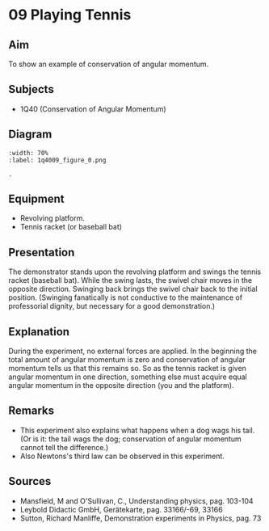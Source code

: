 # 09 Playing Tennis 
    
  
## Aim   
 To show an example of conservation of angular momentum.    
  
## Subjects   
* 1Q40 (Conservation of Angular Momentum)   

## Diagram
   
```{figure} figures/figure_0.png  
:width: 70%  
:label: 1q4009_figure_0.png  

. 
```

## Equipment
 *  Revolving platform. 
 *  Tennis racket (or baseball bat)
    
  
## Presentation   
The demonstrator stands upon the revolving platform and swings the tennis racket (baseball bat). While the swing lasts, the swivel chair moves in the opposite direction. Swinging back brings the swivel chair back to the initial position. (Swinging fanatically is not conductive to the maintenance of professorial dignity, but necessary for a good demonstration.)    
  
## Explanation   
During the experiment, no external forces are applied. In the beginning the total amount of angular momentum is zero and conservation of angular momentum tells us that this remains so. So as the tennis racket is given angular momentum in one direction, something else must acquire equal angular momentum in the opposite direction (you and the platform). 
  
## Remarks
 *  This experiment also explains what happens when a dog wags his tail. (Or is it: the tail wags the dog; conservation of angular momentum cannot tell the difference.) 
 *  Also Newtons's third law can be observed in this experiment.
   
  
## Sources
 *  Mansfield, M and O'Sullivan, C., Understanding physics, pag. 103-104 
 *  Leybold Didactic GmbH, Gerätekarte, pag. 33166/-69, 33166 
 *  Sutton, Richard Manliffe, Demonstration experiments in Physics, pag. 73
  